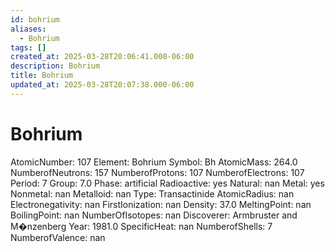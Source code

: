 ```yaml
---
id: bohrium
aliases:
  - Bohrium
tags: []
created_at: 2025-03-28T20:06:41.000-06:00
description: Bohrium
title: Bohrium
updated_at: 2025-03-28T20:07:38.000-06:00
---
```


# Bohrium
AtomicNumber: 107
Element: Bohrium
Symbol: Bh
AtomicMass: 264.0
NumberofNeutrons: 157
NumberofProtons: 107
NumberofElectrons: 107
Period: 7
Group: 7.0
Phase: artificial
Radioactive: yes
Natural: nan
Metal: yes
Nonmetal: nan
Metalloid: nan
Type: Transactinide
AtomicRadius: nan
Electronegativity: nan
FirstIonization: nan
Density: 37.0
MeltingPoint: nan
BoilingPoint: nan
NumberOfIsotopes: nan
Discoverer: Armbruster and M�nzenberg
Year: 1981.0
SpecificHeat: nan
NumberofShells: 7
NumberofValence: nan
